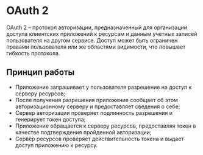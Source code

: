 # OAuth 2

OAuth 2 – протокол авторизации, предназначенный для организации доступа клиентских приложений к ресурсам и данным учетных записей пользователя на другом сервисе. Доступ может быть ограничен правами пользователя или же областями видимости, что повышает гибкость протокола.

## Принцип работы

- Приложение запрашивает у пользователя разрешение на доступ к серверу ресурсов;
- После получения разрешения приложение сообщает об этом авторизационному серверу и предоставляет сведения о себе;
- Сервер авторизации проверяет подлинность разрешения и генерирует токен доступа;
- Приложение обращается к серверу ресурсов, предоставляя токен в качестве подтверждения пройденной авторизации;
- Сервер ресурсов проверяет действительность токена и выдает доступ приложению к ресурсу.

